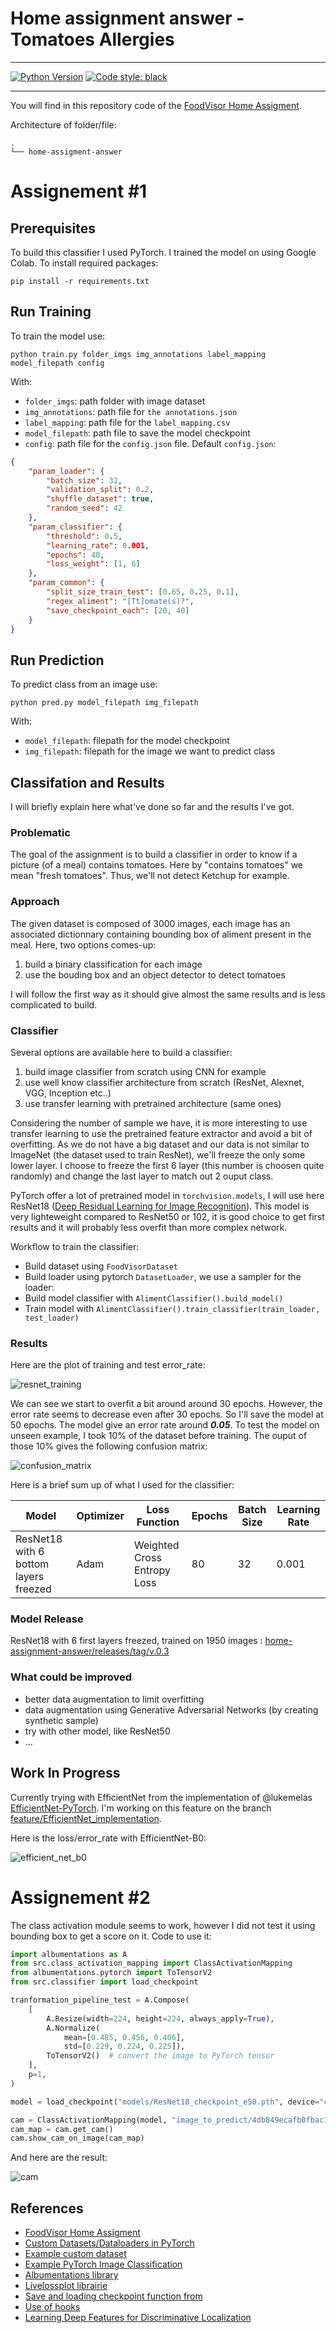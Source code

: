 # Home assignment answer - Tomatoes Allergies
---
<a href="https://www.python.org/"><img alt="Python Version" src="https://img.shields.io/badge/python-3.5%20%7C%203.6%20%7C%203.7-blue"></a>
<a href="https://github.com/psf/black"><img alt="Code style: black" src="https://img.shields.io/badge/code%20style-black-000000.svg"></a>

---
You will find in this repository code of the [FoodVisor Home Assigment](https://github.com/Foodvisor/home-assignment).

Architecture of folder/file:
```
.
└── home-assigment-answer
```
# Assignement #1
## Prerequisites
To build this classifier I used PyTorch. I trained the model on using Google Colab. To install required packages:
```
pip install -r requirements.txt
```
## Run Training
To train the model use:
```
python train.py folder_imgs img_annotations label_mapping model_filepath config
```

With:
- `folder_imgs`: path folder with image dataset
- `img_annotations`: path file for `the annotations.json`
- `label_mapping`: path file for the `label_mapping.csv`
- `model_filepath`: path file to save the model checkpoint
- `config`: path file for the `config.json` file. 
Default `config.json`:
```json
{
    "param_loader": {
        "batch_size": 32,
        "validation_split": 0.2,
        "shuffle_dataset": true,
        "random_seed": 42
    },
    "param_classifier": {
        "threshold": 0.5,
        "learning_rate": 0.001,
        "epochs": 40,
        "loss_weight": [1, 6]
    },
    "param_common": {
        "split_size_train_test": [0.65, 0.25, 0.1],
        "regex_aliment": "[Tt]omate(s)?",
        "save_checkpoint_each": [20, 40]
    }
}
```

## Run Prediction
To predict class from an image use:
```
python pred.py model_filepath img_filepath
```
With:
- `model_filepath`: filepath for the model checkpoint
- `img_filepath`: filepath for the image we want to predict class


## Classifation and Results
I will briefly explain here what've done so far and the results I've got.

### Problematic
The goal of the assignment is to build a classifier in order to 
know if a picture (of a meal) contains tomatoes. Here by "contains 
tomatoes" we mean "fresh tomatoes". Thus, we'll not detect Ketchup for example.

### Approach
The given dataset is composed of 3000 images, each image has an associated dictionnary 
containing bounding box of aliment present in the meal.
Here, two options comes-up:
1. build a binary classification for each image
2. use the bouding box and an object detector to detect tomatoes

I will follow the first way as it should give almost the same results and is less 
complicated to build.

### Classifier
Several options are available here to build a classifier:
1. build image classifier from scratch using CNN for example
2. use well know classifier architecture from scratch (ResNet, Alexnet, VGG, Inception etc..)
3. use transfer learning with pretrained architecture (same ones)

Considering the number of sample we have, it is more interesting to use transfer learning
to use the pretrained feature extractor and avoid a bit of overfitting. As we do not have a big dataset and our data is not 
similar to ImageNet (the dataset used to train ResNet), we'll freeze the only some lower layer. I choose to freeze the first 6
layer (this number is choosen quite randomly) and change the last layer to match out 2 ouput class.

PyTorch offer a lot of pretrained model in `torchvision.models`, I will use here ResNet18 ([Deep Residual Learning for Image Recognition](https://arxiv.org/abs/1512.03385)).
This model is very lighteweight compared to ResNet50 or 102, it is good choice to get first results and it will probably less overfit than more complex
network.


Workflow to train the classifier:
- Build dataset using `FoodVisorDataset`
- Build loader using pytorch `DatasetLoader`, we use a sampler for the loader:
- Build model classifier with `AlimentClassifier().build_model()`
- Train model with `AlimentClassifier().train_classifier(train_loader, test_loader)`

### Results

Here are the plot of training and test error_rate:

![resnet_training](plot/resnet18_training_50.png)

We can see we start to overfit a bit around around 30 epochs. However, the error rate seems to decrease even after 30 epochs. So I'll save the model at 
50 epochs. The model give an error rate around __*0.05*__.
To test the model on unseen example, I took 10% of the dataset before training. The ouput of those 10% gives the following confusion matrix:

![confusion_matrix](plot/resnet18_cm.jpg)


Here is a brief sum up of what I used for the classifier:  

| Model| Optimizer | Loss Function | Epochs| Batch Size | Learning Rate|
|--|--| --|-- |--|--|
| ResNet18 with 6 bottom layers freezed| Adam | Weighted Cross Entropy Loss | 80 | 32 | 0.001 |

### Model Release
ResNet18 with 6 first layers freezed, trained on 1950 images : [home-assignment-answer/releases/tag/v.0.3](https://github.com/yohann84L/home-assignment-answer/releases/tag/v.0.3)

### What could be improved

- better data augmentation to limit overfitting
- data augmentation using Generative Adversarial Networks (by creating synthetic sample)
- try with other model, like ResNet50
- ...

## Work In Progress
Currently trying with EfficientNet from the implementation of @lukemelas [EfficientNet-PyTorch](https://github.com/lukemelas/EfficientNet-PyTorch). I'm working on this feature on the branch [feature/EfficientNet_implementation](https://github.com/yohann84L/home-assignment-answer/tree/feature/EfficientNet_implementation).

Here is the loss/error_rate with EfficientNet-B0:

![efficient_net_b0](plot/efficient_net_b0.png)

# Assignement #2
The class activation module seems to work, however I did not test it using bounding box to get a score on it.
Code to use it:
```python
import albumentations as A
from src.class_activation_mapping import ClassActivationMapping
from albumentations.pytorch import ToTensorV2
from src.classifier import load_checkpoint

tranformation_pipeline_test = A.Compose(
    [
        A.Resize(width=224, height=224, always_apply=True),
        A.Normalize(
            mean=[0.485, 0.456, 0.406],
            std=[0.229, 0.224, 0.225]),
        ToTensorV2()  # convert the image to PyTorch tensor
    ],
    p=1,
)

model = load_checkpoint("models/ResNet18_checkpoint_e50.pth", device="cpu")

cam = ClassActivationMapping(model, "image_to_predict/4db849ecafb0fbac1f3b802d75a960d0.jpeg", tranformation_pipeline_test)
cam_map = cam.get_cam()
cam.show_cam_on_image(cam_map)
```

And here are the result:

![cam](plot/cam.png)

## References
- [FoodVisor Home Assigment](https://github.com/Foodvisor/home-assignment)
- [Custom Datasets/Dataloaders in PyTorch](https://pytorch.org/tutorials/beginner/data_loading_tutorial.html#writing-custom-datasets-dataloaders-and-transforms)
- [Example custom dataset](https://github.com/utkuozbulak/pytorch-custom-dataset-examples#custom-dataset-fundamentals)
- [Example PyTorch Image Classification](https://github.com/LeanManager/PyTorch_Image_Classifier)
- [Albumentations library](https://github.com/albumentations-team/albumentations)
- [Livelossplot librairie](https://github.com/stared/livelossplot)
- [Save and loading checkpoint function from](https://github.com/LeanManager/PyTorch_Image_Classifier/blob/master/Image_Classifier_Project.ipynb)
- [Use of hooks](https://blog.paperspace.com/pytorch-hooks-gradient-clipping-debugging/)
- [Learning Deep Features for Discriminative Localization](https://arxiv.org/abs/1512.04150)